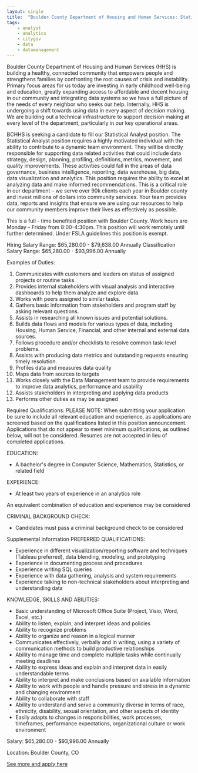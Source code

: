 ```yaml
---
layout: single
title:  "Boulder County Department of Housing and Human Services: Statistical Analyst"
tags: 
    - analyst
    - analytics
    - citygov
    - data
    - datamanagement
---
```

Boulder County Department of Housing and Human Services (HHS) is building a healthy, connected community that empowers people and strengthens families by confronting the root causes of crisis and instability. Primary focus areas for us today are investing in early childhood well-being and education, greatly expanding access to affordable and decent housing in our community and integrating data systems so we have a full picture of the needs of every neighbor who seeks our help. Internally, HHS is undergoing a shift towards using data in every aspect of decision making. We are building out a technical infrastructure to support decision making at every level of the department, particularly in our key operational areas.

BCHHS is seeking a candidate to fill our Statistical Analyst position. The Statistical Analyst position requires a highly motivated individual with the ability to contribute to a dynamic team environment. They will be directly responsible for supporting data related activities that could include data strategy, design, planning, profiling, definitions, metrics, movement, and quality improvements. These activities could fall in the areas of data governance, business intelligence, reporting, data warehouse, big data, data visualization and analytics. This position requires the ability to excel at analyzing data and make informed recommendations. This is a critical role in our department – we serve over 90k clients each year in Boulder county and invest millions of dollars into community services. Your team provides data, reports and insights that ensure we are using our resources to help our community members improve their lives as effectively as possible.

This is a full - time benefited position with Boulder County.  Work hours are Monday - Friday from 8:00-4:30pm.  This position will work remotely until further determined.  Under FSLA guidelines this position is exempt.

Hiring Salary Range:  $65,280.00 - $79,638.00 Annually
Classification Salary Range:  $65,280.00 - $93,996.00 Annually

Examples of Duties: 
1) Communicates with customers and leaders on status of assigned projects or routine tasks.
2) Provides internal stakeholders with visual analysis and interactive dashboards to help them analyze and explore data.
3) Works with peers assigned to similar tasks.
4) Gathers basic information from stakeholders and program staff by asking relevant questions.
5) Assists in researching all known issues and potential solutions.
6) Builds data flows and models for various types of data, including Housing, Human Service, Financial, and other internal and external data sources.
7) Follows procedure and/or checklists to resolve common task-level problems.
8) Assists with producing data metrics and outstanding requests ensuring timely resolution.
9) Profiles data and measures data quality
10) Maps data from sources to targets
11) Works closely with the Data Management team to provide requirements to improve data analytics, performance and usability
12) Assists stakeholders in interpreting and applying data products
13) Performs other duties as may be assigned

Required Qualifications: 
PLEASE NOTE: When submitting your application be sure to include all relevant education and experience, as applications are screened based on the qualifications listed in this position announcement. Applications that do not appear to meet minimum qualifications, as outlined below, will not be considered. Resumes are not accepted in lieu of completed applications.

EDUCATION:
* A bachelor's degree in Computer Science, Mathematics, Statistics, or related field

EXPERIENCE:
* At least two years of experience in an analytics role

An equivalent combination of education and experience may be considered

CRIMINAL BACKGROUND CHECK:
* Candidates must pass a criminal background check to be considered

Supplemental Information
PREFERRED QUALIFICATIONS:
* Experience in different visualization/reporting software and techniques (Tableau preferred), data blending, modeling, and prototyping
* Experience in documenting process and procedures
* Experience writing SQL queries
* Experience with data gathering, analysis and system requirements
* Experience talking to non-technical stakeholders about interpreting and understanding data

KNOWLEDGE, SKILLS AND ABILITIES:
* Basic understanding of Microsoft Office Suite (Project, Visio, Word, Excel, etc.)
* Ability to listen, explain, and interpret ideas and policies
* Ability to recognize problems
* Ability to organize and reason in a logical manner
* Communicates effectively, verbally and in writing, using a variety of communication methods to build productive relationships
* Ability to manage time and complete multiple tasks while continually meeting deadlines
* Ability to express ideas and explain and interpret data in easily understandable terms
* Ability to interpret and make conclusions based on available information
* Ability to work with people and handle pressure and stress in a dynamic and changing environment
* Ability to collaborate with staff
* Ability to understand and serve a community diverse in terms of race, ethnicity, disability, sexual orientation, and other aspects of identity
* Easily adapts to changes in responsibilities, work processes, timeframes, performance expectations, organizational culture or work environment

Salary: $65,280.00 - $93,996.00 Annually

Location: Boulder County, CO


[See more and apply here](https://www.governmentjobs.com/careers/boulder/jobs/2798327/statistical-analyst)
